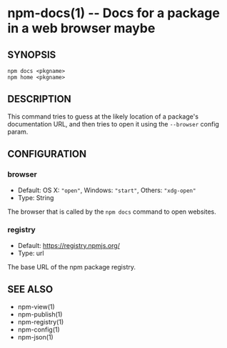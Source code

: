 npm-docs(1) -- Docs for a package in a web browser maybe
========================================================

## SYNOPSIS

    npm docs <pkgname>
    npm home <pkgname>

## DESCRIPTION

This command tries to guess at the likely location of a package's
documentation URL, and then tries to open it using the `--browser`
config param.

## CONFIGURATION

### browser

* Default: OS X: `"open"`, Windows: `"start"`, Others: `"xdg-open"`
* Type: String

The browser that is called by the `npm docs` command to open websites.

### registry

* Default: https://registry.npmjs.org/
* Type: url

The base URL of the npm package registry.


## SEE ALSO

* npm-view(1)
* npm-publish(1)
* npm-registry(1)
* npm-config(1)
* npm-json(1)
